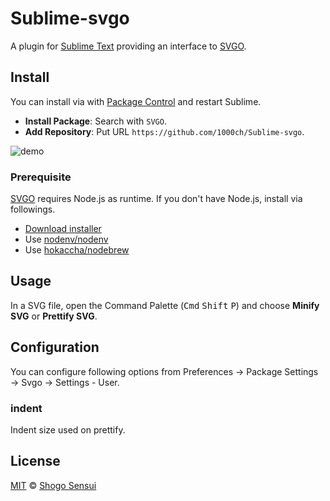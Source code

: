 # Sublime-svgo

A plugin for [Sublime Text](https://www.sublimetext.com/) providing an interface to [SVGO](https://github.com/svg/svgo).

## Install

You can install via with [Package Control](https://packagecontrol.io/) and restart Sublime.

- **Install Package**: Search with `SVGO`.
- **Add Repository**: Put URL `https://github.com/1000ch/Sublime-svgo`.

![demo](https://cloud.githubusercontent.com/assets/1800018/24616695/d7ce3a10-18cc-11e7-8398-24e966b62914.gif)

### Prerequisite

[SVGO](https://github.com/svg/svgo) requires Node.js as runtime. If you don't have Node.js, install via followings.

- [Download installer](https://nodejs.org/)
- Use [nodenv/nodenv](https://github.com/nodenv/nodenv)
- Use [hokaccha/nodebrew](https://github.com/hokaccha/nodebrew)

## Usage

In a SVG file, open the Command Palette (<kbd>Cmd</kbd> <kbd>Shift</kbd> <kbd>P</kbd>) and choose **Minify SVG** or **Prettify SVG**.

## Configuration

You can configure following options from Preferences → Package Settings → Svgo → Settings - User.

### indent

Indent size used on prettify.

## License

[MIT](https://1000ch.mit-license.org) © [Shogo Sensui](https://github.com/1000ch)

